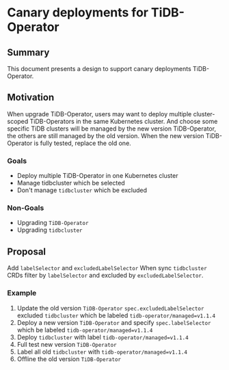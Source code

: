 # Canary deployments for TiDB-Operator

## Summary

This document presents a design to support canary deployments TiDB-Operator.

## Motivation

When upgrade TiDB-Operator, users may want to deploy multiple cluster-scoped TiDB-Operators in the same Kubernetes cluster.
And choose some specific TiDB clusters will be managed by the new version TiDB-Operator, the others are still managed by the old version. When the new version TiDB-Operator is fully tested, replace the old one.

### Goals

* Deploy multiple TiDB-Operator in one Kubernetes cluster
* Manage tidbcluster which be selected
* Don't manage `tidbcluster` which be excluded

### Non-Goals

* Upgrading `TiDB-Operator`
* Upgrading `tidbcluster`

## Proposal

Add `labelSelector` and `excludedLabelSelector`
When sync `tidbcluster` CRDs filter by `labelSelector` and  excluded by `excludedLabelSelector`.

### Example
1. Update the old version `TiDB-Operator` `spec.excludedLabelSelector` excluded `tidbcluster` which be labeled `tidb-operator/managed=v1.1.4`
2. Deploy a new version `TiDB-Operator` and specify `spec.labelSelector` which be labeled `tidb-operator/managed=v1.1.4`
3. Deploy `tidbcluster` with label `tidb-operator/managed=v1.1.4`
4. Full test new version `TiDB-Operator`
5. Label all old `tidbcluster` with `tidb-operator/managed=v1.1.4`
6. Offline the old version `TiDB-Operator`
